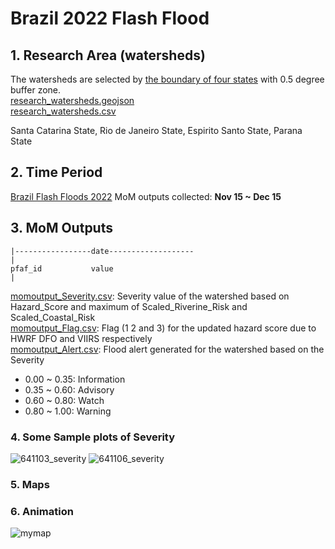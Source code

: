 # Brazil 2022 Flash Flood
## 1. Research Area (watersheds)
The watersheds are selected by [the boundary of four states](Brazil_four_states.geojson) with 0.5 degree buffer zone.  
[research_watersheds.geojson](research_watersheds.geojson)  
[research_watersheds.csv](research_watersheds.csv)

Santa Catarina State, Rio de Janeiro State, Espirito Santo State, Parana State

## 2. Time Period 
[Brazil Flash Floods 2022](https://reliefweb.int/report/brazil/brazil-floods-and-landslides-inmet-civil-defense-santa-catarina-civil-defense-parana-floodlist-media-echo-daily-flash-6-december-2022) 
MoM outputs collected: **Nov 15 ~ Dec 15**
## 3. MoM Outputs

```
|-----------------date-------------------
|
pfaf_id           value
|
```
[momoutput_Severity.csv](momoutput_Severity.csv): Severity value of the watershed based on Hazard_Score and maximum of Scaled_Riverine_Risk and Scaled_Coastal_Risk    
[momoutput_Flag.csv](momoutput_Flag.csv): Flag (1 2 and 3) for the updated hazard score due to HWRF DFO and VIIRS respectively   
[momoutput_Alert.csv](momoutput_Alert.csv): Flood alert generated for the watershed based on the Severity 
* 0.00 ~ 0.35: Information
* 0.35 ~ 0.60: Advisory
* 0.60 ~ 0.80: Watch
* 0.80 ~ 1.00: Warning 
### 4. Some Sample plots of Severity
![641103_severity](https://user-images.githubusercontent.com/6643873/226226714-1c154f52-3b20-4b41-a06a-1784f1a97603.png)
![641106_severity](https://user-images.githubusercontent.com/6643873/226226821-34c0dd01-849a-4042-9aac-c5c5c43f475c.png)

### 5. Maps
### 6. Animation
![mymap](https://user-images.githubusercontent.com/6643873/226226499-f585af4b-94ce-4ff9-b77f-080333c37343.gif)
